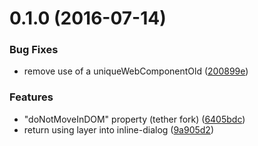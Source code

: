 <a name="0.1.0"></a>
# 0.1.0 (2016-07-14)


### Bug Fixes

* remove use of a uniqueWebComponentOld ([200899e](https://bitbucket.org/atlassian/atlaskit/commits/200899e))


### Features

* "doNotMoveInDOM" property (tether fork) ([6405bdc](https://bitbucket.org/atlassian/atlaskit/commits/6405bdc))
* return using layer into inline-dialog ([9a905d2](https://bitbucket.org/atlassian/atlaskit/commits/9a905d2))



